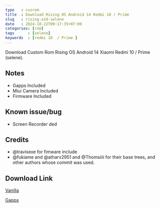 ```yaml
---
type   : cusrom
title  : Download Rising OS Android 14 Redmi 10 / Prime
slug   : rising-a14-selene
date   : 2024-10-22T09:17:35+07:00
categories: [rom]
tags      : [selene]
keywords  : [redmi 10  / Prime ]
---
```


Download Custom Rom Rising OS Android 14 Xiaomi Redmi 10 / Prime (selene).

## Notes
- Gapps Included
- Miui Camera Included
- Firmware Included

## Known issue/bug
- Screen Recorder ded

## Credits
- @travisexe for fimware include
- @fukiame and @atharv2951 and @Thomsiiii for their base trees, and other authors whose commit was used.

## Download Link
[Vanilla](https://sourceforge.net/projects/hasan6034-builds/files/selene/RisingOS-4.2-RELEASE-20240808-VANILLA_AOSP-COMMUNITY-selene-ota.zip/download)

[Gapps](https://sourceforge.net/projects/hasan6034-builds/files/selene/RisingOS-4.2-RELEASE-20240808-CORE-COMMUNITY-selene-ota.zip/download)
